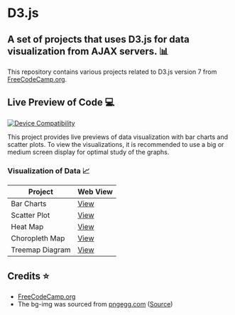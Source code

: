 # D3.js
## A set of projects that uses D3.js for data visualization from AJAX servers. :bar_chart:


This repository contains various projects related to D3.js version 7 from [FreeCodeCamp.org](https://www.freecodecamp.org/learn/data-visualization/).

## Live Preview of Code :computer:

[![Device Compatibility](https://img.shields.io/badge/Device%20Compatibility-Big%2FMedium%20Screen-blue)]()

This project provides live previews of data visualization with bar charts and scatter plots. To view the visualizations, it is recommended to use a big or medium screen display for optimal study of the graphs.

### Visualization of Data :chart_with_upwards_trend:

| Project         | Web View                                                     |
|-----------------|--------------------------------------------------------------|
| Bar Charts      | [View](https://codepen.io/saurav-png/full/NWEKZxX)           |
| Scatter Plot    | [View](https://codepen.io/saurav-png/full/abQzzdd)           |
| Heat Map        | [View](https://codepen.io/saurav-png/full/rNQVYOJ)           |
| Choropleth Map  | [View](https://codepen.io/saurav-png/full/KKrpGLg)           |
| Treemap Diagram | [View](https://codepen.io/saurav-png/full/WNYrNJG)           |


## Credits :star:

* [FreeCodeCamp.org](https://www.freecodecamp.org/)
* The bg-img was sourced from [pngegg.com](https://www.pngegg.com) ([Source](https://www.pngegg.com/en/png-smixe/download))